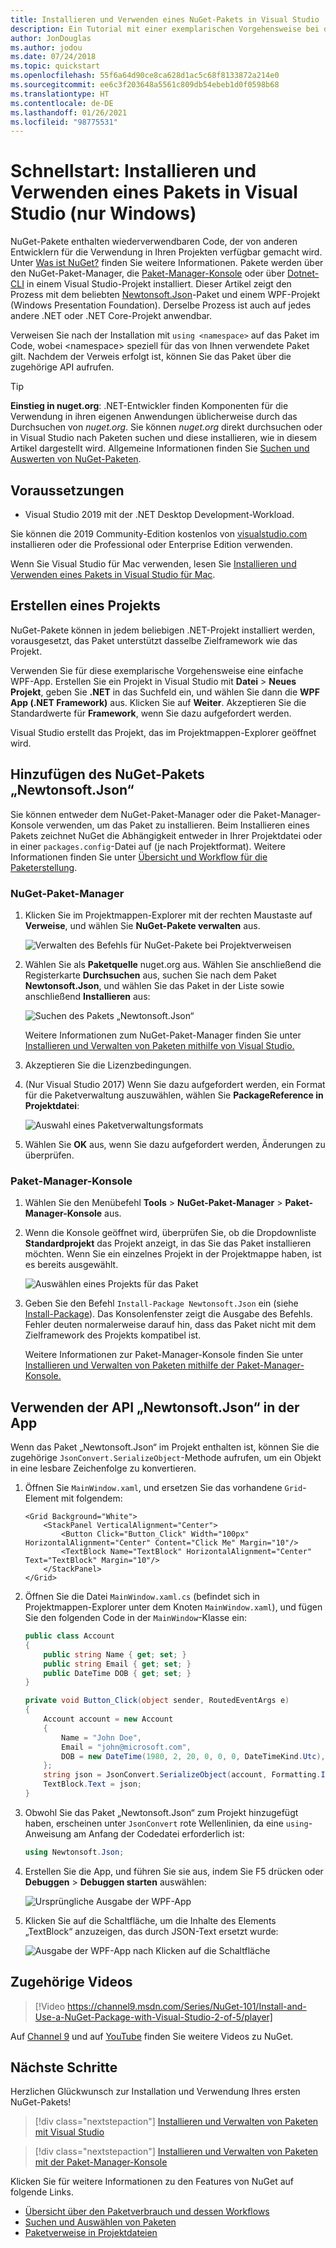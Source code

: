 ```yaml
---
title: Installieren und Verwenden eines NuGet-Pakets in Visual Studio
description: Ein Tutorial mit einer exemplarischen Vorgehensweise bei der Installation und Verwendung eines NuGet-Pakets in einem Visual Studio-Projekt.
author: JonDouglas
ms.author: jodou
ms.date: 07/24/2018
ms.topic: quickstart
ms.openlocfilehash: 55f6a64d90ce8ca628d1ac5c68f8133872a214e0
ms.sourcegitcommit: ee6c3f203648a5561c809db54ebeb1d0f0598b68
ms.translationtype: HT
ms.contentlocale: de-DE
ms.lasthandoff: 01/26/2021
ms.locfileid: "98775531"
---
```

# <a name="quickstart-install-and-use-a-package-in-visual-studio-windows-only"></a>Schnellstart: Installieren und Verwenden eines Pakets in Visual Studio (nur Windows)

NuGet-Pakete enthalten wiederverwendbaren Code, der von anderen Entwicklern für die Verwendung in Ihren Projekten verfügbar gemacht wird. Unter [Was ist NuGet?](../What-is-NuGet.md) finden Sie weitere Informationen. Pakete werden über den NuGet-Paket-Manager, die [Paket-Manager-Konsole](../consume-packages/install-use-packages-powershell.md) oder über [Dotnet-CLI](install-and-use-a-package-using-the-dotnet-cli.md) in einem Visual Studio-Projekt installiert. Dieser Artikel zeigt den Prozess mit dem beliebten [Newtonsoft.Json](https://www.nuget.org/packages/Newtonsoft.Json/)-Paket und einem WPF-Projekt (Windows Presentation Foundation). Derselbe Prozess ist auch auf jedes andere .NET oder .NET Core-Projekt anwendbar.

Verweisen Sie nach der Installation mit `using <namespace>` auf das Paket im Code, wobei \<namespace\> speziell für das von Ihnen verwendete Paket gilt. Nachdem der Verweis erfolgt ist, können Sie das Paket über die zugehörige API aufrufen.

> [!Tip]
> **Einstieg in nuget.org**: .NET-Entwickler finden Komponenten für die Verwendung in ihren eigenen Anwendungen üblicherweise durch das Durchsuchen von *nuget.org*. Sie können *nuget.org* direkt durchsuchen oder in Visual Studio nach Paketen suchen und diese installieren, wie in diesem Artikel dargestellt wird. Allgemeine Informationen finden Sie [Suchen und Auswerten von NuGet-Paketen](../consume-packages/finding-and-choosing-packages.md).

## <a name="prerequisites"></a>Voraussetzungen

- Visual Studio 2019 mit der .NET Desktop Development-Workload.

Sie können die 2019 Community-Edition kostenlos von [visualstudio.com](https://www.visualstudio.com/) installieren oder die Professional oder Enterprise Edition verwenden.

Wenn Sie Visual Studio für Mac verwenden, lesen Sie [Installieren und Verwenden eines Pakets in Visual Studio für Mac](install-and-use-a-package-in-visual-studio-mac.md).

## <a name="create-a-project"></a>Erstellen eines Projekts

NuGet-Pakete können in jedem beliebigen .NET-Projekt installiert werden, vorausgesetzt, das Paket unterstützt dasselbe Zielframework wie das Projekt.

Verwenden Sie für diese exemplarische Vorgehensweise eine einfache WPF-App. Erstellen Sie ein Projekt in Visual Studio mit **Datei** > **Neues Projekt**, geben Sie **.NET** in das Suchfeld ein, und wählen Sie dann die **WPF App (.NET Framework)** aus. Klicken Sie auf **Weiter**. Akzeptieren Sie die Standardwerte für **Framework**, wenn Sie dazu aufgefordert werden.

Visual Studio erstellt das Projekt, das im Projektmappen-Explorer geöffnet wird.

## <a name="add-the-newtonsoftjson-nuget-package"></a>Hinzufügen des NuGet-Pakets „Newtonsoft.Json“

Sie können entweder dem NuGet-Paket-Manager oder die Paket-Manager-Konsole verwenden, um das Paket zu installieren. Beim Installieren eines Pakets zeichnet NuGet die Abhängigkeit entweder in Ihrer Projektdatei oder in einer `packages.config`-Datei auf (je nach Projektformat). Weitere Informationen finden Sie unter [Übersicht und Workflow für die Paketerstellung](../consume-packages/Overview-and-Workflow.md).

### <a name="nuget-package-manager"></a>NuGet-Paket-Manager

1. Klicken Sie im Projektmappen-Explorer mit der rechten Maustaste auf **Verweise**, und wählen Sie **NuGet-Pakete verwalten** aus.

    ![Verwalten des Befehls für NuGet-Pakete bei Projektverweisen](media/QS_Use-02-ManageNuGetPackages.png)

1. Wählen Sie als **Paketquelle** nuget.org aus. Wählen Sie anschließend die Registerkarte **Durchsuchen** aus, suchen Sie nach dem Paket **Newtonsoft.Json**, und wählen Sie das Paket in der Liste sowie anschließend **Installieren** aus:

    ![Suchen des Pakets „Newtonsoft.Json“](media/QS_Use-03-NewtonsoftJson.png)

    Weitere Informationen zum NuGet-Paket-Manager finden Sie unter [Installieren und Verwalten von Paketen mithilfe von Visual Studio.](../consume-packages/install-use-packages-visual-studio.md)

1. Akzeptieren Sie die Lizenzbedingungen.

1. (Nur Visual Studio 2017) Wenn Sie dazu aufgefordert werden, ein Format für die Paketverwaltung auszuwählen, wählen Sie **PackageReference in Projektdatei**:

    ![Auswahl eines Paketverwaltungsformats](media/QS_Use-03b-SelectFormat.png)

1. Wählen Sie **OK** aus, wenn Sie dazu aufgefordert werden, Änderungen zu überprüfen.

### <a name="package-manager-console"></a>Paket-Manager-Konsole

1. Wählen Sie den Menübefehl **Tools** > **NuGet-Paket-Manager** > **Paket-Manager-Konsole** aus.

1. Wenn die Konsole geöffnet wird, überprüfen Sie, ob die Dropdownliste **Standardprojekt** das Projekt anzeigt, in das Sie das Paket installieren möchten. Wenn Sie ein einzelnes Projekt in der Projektmappe haben, ist es bereits ausgewählt.

    ![Auswählen eines Projekts für das Paket](media/QS_Use-08-Console1.png)

1. Geben Sie den Befehl `Install-Package Newtonsoft.Json` ein (siehe [Install-Package](../reference/ps-reference/ps-ref-install-package.md)). Das Konsolenfenster zeigt die Ausgabe des Befehls. Fehler deuten normalerweise darauf hin, dass das Paket nicht mit dem Zielframework des Projekts kompatibel ist.

   Weitere Informationen zur Paket-Manager-Konsole finden Sie unter [Installieren und Verwalten von Paketen mithilfe der Paket-Manager-Konsole.](../consume-packages/install-use-packages-powershell.md)

## <a name="use-the-newtonsoftjson-api-in-the-app"></a>Verwenden der API „Newtonsoft.Json“ in der App

Wenn das Paket „Newtonsoft.Json“ im Projekt enthalten ist, können Sie die zugehörige `JsonConvert.SerializeObject`-Methode aufrufen, um ein Objekt in eine lesbare Zeichenfolge zu konvertieren.

1. Öffnen Sie `MainWindow.xaml`, und ersetzen Sie das vorhandene `Grid`-Element mit folgendem:

    ```xaml
    <Grid Background="White">
        <StackPanel VerticalAlignment="Center">
            <Button Click="Button_Click" Width="100px" HorizontalAlignment="Center" Content="Click Me" Margin="10"/>
            <TextBlock Name="TextBlock" HorizontalAlignment="Center" Text="TextBlock" Margin="10"/>
        </StackPanel>
    </Grid>
    ```

1. Öffnen Sie die Datei `MainWindow.xaml.cs` (befindet sich in Projektmappen-Explorer unter dem Knoten `MainWindow.xaml`), und fügen Sie den folgenden Code in der `MainWindow`-Klasse ein:

    ```cs
    public class Account
    {
        public string Name { get; set; }
        public string Email { get; set; }
        public DateTime DOB { get; set; }
    }

    private void Button_Click(object sender, RoutedEventArgs e)
    {
        Account account = new Account
        {
            Name = "John Doe",
            Email = "john@microsoft.com",
            DOB = new DateTime(1980, 2, 20, 0, 0, 0, DateTimeKind.Utc),
        };
        string json = JsonConvert.SerializeObject(account, Formatting.Indented);
        TextBlock.Text = json;
    }
    ```

1. Obwohl Sie das Paket „Newtonsoft.Json“ zum Projekt hinzugefügt haben, erscheinen unter `JsonConvert` rote Wellenlinien, da eine `using`-Anweisung am Anfang der Codedatei erforderlich ist:

    ```cs
    using Newtonsoft.Json;
    ```

1. Erstellen Sie die App, und führen Sie sie aus, indem Sie F5 drücken oder **Debuggen** > **Debuggen starten** auswählen:

    ![Ursprüngliche Ausgabe der WPF-App](media/QS_Use-06-AppStart.png)

1. Klicken Sie auf die Schaltfläche, um die Inhalte des Elements „TextBlock“ anzuzeigen, das durch JSON-Text ersetzt wurde:

    ![Ausgabe der WPF-App nach Klicken auf die Schaltfläche](media/QS_Use-07-AppEnd.png)

## <a name="related-video"></a>Zugehörige Videos

> [!Video https://channel9.msdn.com/Series/NuGet-101/Install-and-Use-a-NuGet-Package-with-Visual-Studio-2-of-5/player]

Auf [Channel 9](https://channel9.msdn.com/Series/NuGet-101) und auf [YouTube](https://www.youtube.com/playlist?list=PLdo4fOcmZ0oVLvfkFk8O9h6v2Dcdh2bh_) finden Sie weitere Videos zu NuGet.

## <a name="next-steps"></a>Nächste Schritte

Herzlichen Glückwunsch zur Installation und Verwendung Ihres ersten NuGet-Pakets!

> [!div class="nextstepaction"]
> [Installieren und Verwalten von Paketen mit Visual Studio](../consume-packages/install-use-packages-visual-studio.md)

> [!div class="nextstepaction"]
> [Installieren und Verwalten von Paketen mit der Paket-Manager-Konsole](../consume-packages/install-use-packages-powershell.md)

Klicken Sie für weitere Informationen zu den Features von NuGet auf folgende Links.

- [Übersicht über den Paketverbrauch und dessen Workflows](../consume-packages/overview-and-workflow.md)
- [Suchen und Auswählen von Paketen](../consume-packages/finding-and-choosing-packages.md)
- [Paketverweise in Projektdateien](../consume-packages/package-references-in-project-files.md)

